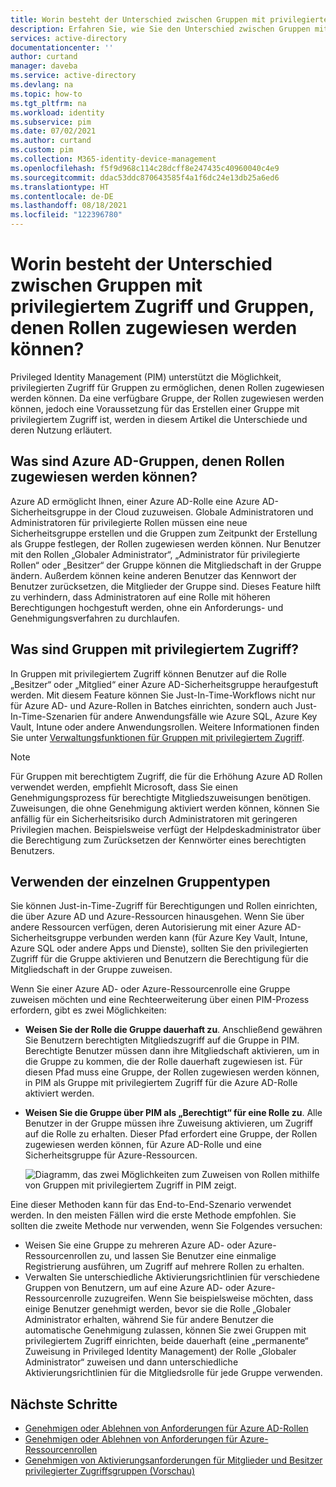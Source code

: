 ```yaml
---
title: Worin besteht der Unterschied zwischen Gruppen mit privilegiertem Zugriff und Gruppen, denen Rollen zugewiesen werden können – Azure AD | Microsoft-Dokumentation
description: Erfahren Sie, wie Sie den Unterschied zwischen Gruppen mit privilegiertem Zugriff und Gruppen, denen Rollen zugewiesen werden können, in Azure AD Privileged Identity Management (PIM) erkennen.
services: active-directory
documentationcenter: ''
author: curtand
manager: daveba
ms.service: active-directory
ms.devlang: na
ms.topic: how-to
ms.tgt_pltfrm: na
ms.workload: identity
ms.subservice: pim
ms.date: 07/02/2021
ms.author: curtand
ms.custom: pim
ms.collection: M365-identity-device-management
ms.openlocfilehash: f5f9d968c114c28dcff8e247435c40960040c4e9
ms.sourcegitcommit: ddac53ddc870643585f4a1f6dc24e13db25a6ed6
ms.translationtype: HT
ms.contentlocale: de-DE
ms.lasthandoff: 08/18/2021
ms.locfileid: "122396780"
---
```

# <a name="whats-the-difference-between-privileged-access-groups-and-role-assignable-groups"></a>Worin besteht der Unterschied zwischen Gruppen mit privilegiertem Zugriff und Gruppen, denen Rollen zugewiesen werden können?

Privileged Identity Management (PIM) unterstützt die Möglichkeit, privilegierten Zugriff für Gruppen zu ermöglichen, denen Rollen zugewiesen werden können. Da eine verfügbare Gruppe, der Rollen zugewiesen werden können, jedoch eine Voraussetzung für das Erstellen einer Gruppe mit privilegiertem Zugriff ist, werden in diesem Artikel die Unterschiede und deren Nutzung erläutert.

## <a name="what-are-azure-ad-role-assignable-groups"></a>Was sind Azure AD-Gruppen, denen Rollen zugewiesen werden können?

Azure AD ermöglicht Ihnen, einer Azure AD-Rolle eine Azure AD-Sicherheitsgruppe in der Cloud zuzuweisen. Globale Administratoren und Administratoren für privilegierte Rollen müssen eine neue Sicherheitsgruppe erstellen und die Gruppen zum Zeitpunkt der Erstellung als Gruppe festlegen, der Rollen zugewiesen werden können. Nur Benutzer mit den Rollen „Globaler Administrator“, „Administrator für privilegierte Rollen“ oder „Besitzer“ der Gruppe können die Mitgliedschaft in der Gruppe ändern. Außerdem können keine anderen Benutzer das Kennwort der Benutzer zurücksetzen, die Mitglieder der Gruppe sind. Dieses Feature hilft zu verhindern, dass Administratoren auf eine Rolle mit höheren Berechtigungen hochgestuft werden, ohne ein Anforderungs- und Genehmigungsverfahren zu durchlaufen.

## <a name="what-are-privileged-access-groups"></a>Was sind Gruppen mit privilegiertem Zugriff?

In Gruppen mit privilegiertem Zugriff können Benutzer auf die Rolle „Besitzer“ oder „Mitglied“ einer Azure AD-Sicherheitsgruppe heraufgestuft werden. Mit diesem Feature können Sie Just-In-Time-Workflows nicht nur für Azure AD- und Azure-Rollen in Batches einrichten, sondern auch Just-In-Time-Szenarien für andere Anwendungsfälle wie Azure SQL, Azure Key Vault, Intune oder andere Anwendungsrollen. Weitere Informationen finden Sie unter [Verwaltungsfunktionen für Gruppen mit privilegiertem Zugriff](groups-features.md).

>[!Note]
>Für Gruppen mit berechtigtem Zugriff, die für die Erhöhung Azure AD Rollen verwendet werden, empfiehlt Microsoft, dass Sie einen Genehmigungsprozess für berechtigte Mitgliedszuweisungen benötigen. Zuweisungen, die ohne Genehmigung aktiviert werden können, können Sie anfällig für ein Sicherheitsrisiko durch Administratoren mit geringeren Privilegien machen. Beispielsweise verfügt der Helpdeskadministrator über die Berechtigung zum Zurücksetzen der Kennwörter eines berechtigten Benutzers.

## <a name="when-to-use-each-type-of-group"></a>Verwenden der einzelnen Gruppentypen

Sie können Just-in-Time-Zugriff für Berechtigungen und Rollen einrichten, die über Azure AD und Azure-Ressourcen hinausgehen. Wenn Sie über andere Ressourcen verfügen, deren Autorisierung mit einer Azure AD-Sicherheitsgruppe verbunden werden kann (für Azure Key Vault, Intune, Azure SQL oder andere Apps und Dienste), sollten Sie den privilegierten Zugriff für die Gruppe aktivieren und Benutzern die Berechtigung für die Mitgliedschaft in der Gruppe zuweisen.

Wenn Sie einer Azure AD- oder Azure-Ressourcenrolle eine Gruppe zuweisen möchten und eine Rechteerweiterung über einen PIM-Prozess erfordern, gibt es zwei Möglichkeiten:

- **Weisen Sie der Rolle die Gruppe dauerhaft zu**. Anschließend gewähren Sie Benutzern berechtigten Mitgliedszugriff auf die Gruppe in PIM. Berechtigte Benutzer müssen dann ihre Mitgliedschaft aktivieren, um in die Gruppe zu kommen, die der Rolle dauerhaft zugewiesen ist. Für diesen Pfad muss eine Gruppe, der Rollen zugewiesen werden können, in PIM als Gruppe mit privilegiertem Zugriff für die Azure AD-Rolle aktiviert werden.
- **Weisen Sie die Gruppe über PIM als „Berechtigt“ für eine Rolle zu**. Alle Benutzer in der Gruppe müssen ihre Zuweisung aktivieren, um Zugriff auf die Rolle zu erhalten. Dieser Pfad erfordert eine Gruppe, der Rollen zugewiesen werden können, für Azure AD-Rolle und eine Sicherheitsgruppe für Azure-Ressourcen.

    ![Diagramm, das zwei Möglichkeiten zum Zuweisen von Rollen mithilfe von Gruppen mit privilegiertem Zugriff in PIM zeigt.](./media/concept-privileged-access-versus-role-assignable/concept-privileged-access.png)

Eine dieser Methoden kann für das End-to-End-Szenario verwendet werden. In den meisten Fällen wird die erste Methode empfohlen. Sie sollten die zweite Methode nur verwenden, wenn Sie Folgendes versuchen:

- Weisen Sie eine Gruppe zu mehreren Azure AD- oder Azure-Ressourcenrollen zu, und lassen Sie Benutzer eine einmalige Registrierung ausführen, um Zugriff auf mehrere Rollen zu erhalten.
- Verwalten Sie unterschiedliche Aktivierungsrichtlinien für verschiedene Gruppen von Benutzern, um auf eine Azure AD- oder Azure-Ressourcenrolle zuzugreifen. Wenn Sie beispielsweise möchten, dass einige Benutzer genehmigt werden, bevor sie die Rolle „Globaler Administrator erhalten, während Sie für andere Benutzer die automatische Genehmigung zulassen, können Sie zwei Gruppen mit privilegiertem Zugriff einrichten, beide dauerhaft (eine „permanente“ Zuweisung in Privileged Identity Management) der Rolle „Globaler Administrator“ zuweisen und dann unterschiedliche Aktivierungsrichtlinien für die Mitgliedsrolle für jede Gruppe verwenden.

## <a name="next-steps"></a>Nächste Schritte

- [Genehmigen oder Ablehnen von Anforderungen für Azure AD-Rollen](azure-ad-pim-approval-workflow.md)
- [Genehmigen oder Ablehnen von Anforderungen für Azure-Ressourcenrollen](pim-resource-roles-approval-workflow.md)
- [Genehmigen von Aktivierungsanforderungen für Mitglieder und Besitzer privilegierter Zugriffsgruppen (Vorschau)](groups-approval-workflow.md)
